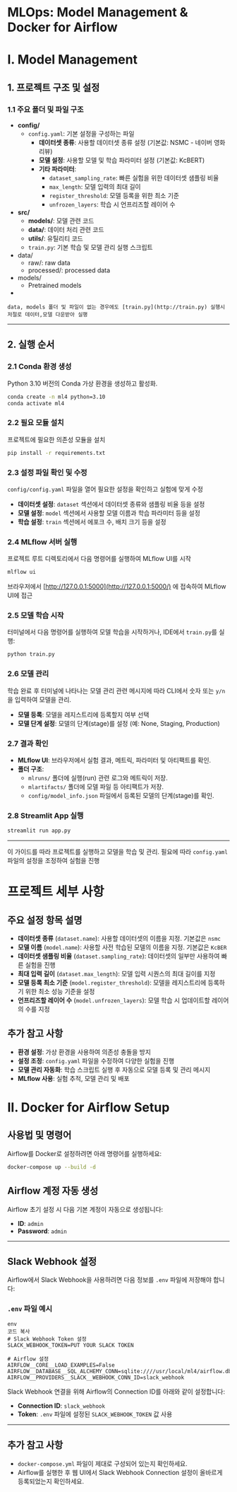 # MLOps: Model Management & Docker for Airflow 

# I. Model Management

## 1. 프로젝트 구조 및 설정

### 1.1 주요 폴더 및 파일 구조

- **config/**
    - `config.yaml`: 기본 설정을 구성하는 파일
        - **데이터셋 종류**: 사용할 데이터셋 종류 설정 (기본값: NSMC - 네이버 영화 리뷰)
        - **모델 설정**: 사용할 모델 및 학습 파라미터 설정 (기본값: KcBERT)
        - **기타 파라미터**:
            - `dataset_sampling_rate`: 빠른 실험을 위한 데이터셋 샘플링 비율
            - `max_length`: 모델 입력의 최대 길이
            - `register_threshold`: 모델 등록을 위한 최소 기준
            - `unfrozen_layers`: 학습 시 언프리즈할 레이어 수
- **src/**
    - **models/**: 모델 관련 코드
    - **data/**: 데이터 처리 관련 코드
    - **utils/**: 유틸리티 코드
    - `train.py`: 기본 학습 및 모델 관리 실행 스크립트
- data/
    - raw/: raw data
    - processed/: processed data
- models/
    - Pretrained models
- 

`data, models 폴더 및 파일이 없는 경우에도 [train.py](http://train.py) 실행시 저절로 데이터,모델 다운받아 실행`

---

## 2. 실행 순서

### 2.1 Conda 환경 생성

Python 3.10 버전의 Conda 가상 환경을 생성하고 활성화.

```bash
conda create -n ml4 python=3.10
conda activate ml4
```

### 2.2 필요 모듈 설치

프로젝트에 필요한 의존성 모듈을 설치

```bash
pip install -r requirements.txt
```

### 2.3 설정 파일 확인 및 수정

`config/config.yaml` 파일을 열어 필요한 설정을 확인하고 실험에 맞게 수정

- **데이터셋 설정**: `dataset` 섹션에서 데이터셋 종류와 샘플링 비율 등을 설정
- **모델 설정**: `model` 섹션에서 사용할 모델 이름과 학습 파라미터 등을 설정
- **학습 설정**: `train` 섹션에서 에포크 수, 배치 크기 등을 설정

### 2.4 MLflow 서버 실행

프로젝트 루트 디렉토리에서 다음 명령어를 실행하여 MLflow UI를 시작

```bash
mlflow ui
```

브라우저에서 [http://127.0.0.1:5000](http://127.0.0.1:5000/) 에 접속하여 MLflow UI에 접근

### 2.5 모델 학습 시작

터미널에서 다음 명령어를 실행하여 모델 학습을 시작하거나, IDE에서 `train.py`를 실행:

```bash
python train.py
```

### 2.6 모델 관리

학습 완료 후 터미널에 나타나는 모델 관리 관련 메시지에 따라 CLI에서 숫자 또는 `y/n`을 입력하여 모델을 관리.

- **모델 등록**: 모델을 레지스트리에 등록할지 여부 선택
- **모델 단계 설정**: 모델의 단계(stage)를 설정 (예: None, Staging, Production)

### 2.7 결과 확인

- **MLflow UI**: 브라우저에서 실험 결과, 메트릭, 파라미터 및 아티팩트를 확인.
- **폴더 구조**:
    - `mlruns/` 폴더에 실행(run) 관련 로그와 메트릭이 저장.
    - `mlartifacts/` 폴더에 모델 파일 등 아티팩트가 저장.
    - `config/model_info.json` 파일에서 등록된 모델의 단계(stage)를 확인.

### 2.8 Streamlit App 실행
```bash
streamlit run app.py
```

---

이 가이드를 따라 프로젝트를 실행하고 모델을 학습 및 관리. 필요에 따라 `config.yaml` 파일의 설정을 조정하여 실험을 진행

# 프로젝트 세부 사항

## 주요 설정 항목 설명

- **데이터셋 종류** (`dataset.name`): 사용할 데이터셋의 이름을 지정. 기본값은 `nsmc`
- **모델 이름** (`model.name`): 사용할 사전 학습된 모델의 이름을 지정. 기본값은 `KcBER`
- **데이터셋 샘플링 비율** (`dataset.sampling_rate`): 데이터셋의 일부만 사용하여 빠른 실험을 진행
- **최대 입력 길이** (`dataset.max_length`): 모델 입력 시퀀스의 최대 길이를 지정
- **모델 등록 최소 기준** (`model.register_threshold`): 모델을 레지스트리에 등록하기 위한 최소 성능 기준을 설정
- **언프리즈할 레이어 수** (`model.unfrozen_layers`): 모델 학습 시 업데이트할 레이어의 수를 지정

## 추가 참고 사항

- **환경 설정**: 가상 환경을 사용하여 의존성 충돌을 방지
- **설정 조정**: `config.yaml` 파일을 수정하여 다양한 실험을 진행
- **모델 관리 자동화**: 학습 스크립트 실행 후 자동으로 모델 등록 및 관리 메시지
- **MLflow 사용**: 실험 추적, 모델 관리 및 배포

# II. Docker for Airflow Setup

## 사용법 및 명령어

Airflow를 Docker로 설정하려면 아래 명령어를 실행하세요:

```bash
docker-compose up --build -d

```

## Airflow 계정 자동 생성

Airflow 초기 설정 시 다음 기본 계정이 자동으로 생성됩니다:

- **ID**: `admin`
- **Password**: `admin`

---

## Slack Webhook 설정

Airflow에서 Slack Webhook을 사용하려면 다음 정보를 `.env` 파일에 저장해야 합니다:

### `.env` 파일 예시

```
env
코드 복사
# Slack Webhook Token 설정
SLACK_WEBHOOK_TOKEN=PUT YOUR SLACK TOKEN

# Airflow 설정
AIRFLOW__CORE__LOAD_EXAMPLES=False
AIRFLOW__DATABASE__SQL_ALCHEMY_CONN=sqlite:////usr/local/ml4/airflow.db
AIRFLOW__PROVIDERS__SLACK__WEBHOOK_CONN_ID=slack_webhook

```

Slack Webhook 연결을 위해 Airflow의 Connection ID를 아래와 같이 설정합니다:

- **Connection ID**: `slack_webhook`
- **Token**: `.env` 파일에 설정된 `SLACK_WEBHOOK_TOKEN` 값 사용

---

## 추가 참고 사항

- `docker-compose.yml` 파일이 제대로 구성되어 있는지 확인하세요.
- Airflow를 실행한 후 웹 UI에서 Slack Webhook Connection 설정이 올바르게 등록되었는지 확인하세요.
